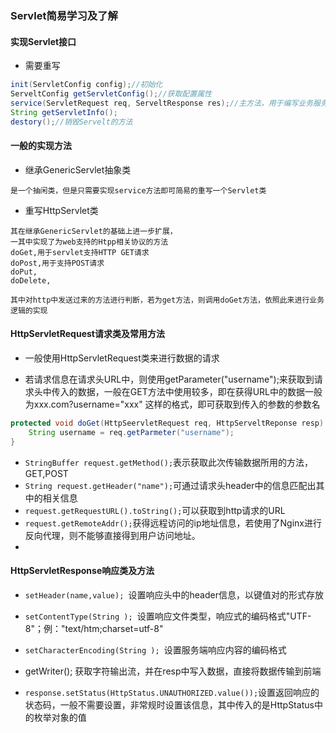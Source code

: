 ### Servlet简易学习及了解

#### 实现Servlet接口

* 需要重写

~~~java
init(ServletConfig config);//初始化
ServeltConfig getServletConfig();//获取配置属性
service(ServletRequest req, ServeltResponse res);//主方法，用于编写业务服务
String getServletInfo();
destory();//销毁Servelt的方法
~~~

#### 一般的实现方法

* 继承GenericServlet抽象类

~~~
是一个抽闲类，但是只需要实现service方法即可简易的重写一个Servlet类
~~~

* 重写HttpServlet类

~~~
其在继承GenericServlet的基础上进一步扩展，
一其中实现了为web支持的Htpp相关协议的方法
doGet,用于servlet支持HTTP GET请求
doPost,用于支持POST请求
doPut,
doDelete,

其中对http中发送过来的方法进行判断，若为get方法，则调用doGet方法，依照此来进行业务逻辑的实现
~~~

#### HttpServletRequest请求类及常用方法

* 一般使用HttpServletRequest类来进行数据的请求

* 若请求信息在请求头URL中，则使用getParameter("username");来获取到请求头中传入的数据，一般在GET方法中使用较多，即在获得URL中的数据一般为xxx.com?username="xxx" 这样的格式，即可获取到传入的参数的参数名

~~~java
protected void doGet(HttpSeervletRequest req, HttpServeltReponse resp) throws ServletException {
    String username = req.getParmeter("username");
}
~~~

* `StringBuffer request.getMethod();`表示获取此次传输数据所用的方法，GET,POST
* `String request.getHeader("name");`可通过请求头header中的信息匹配出其中的相关信息
* `request.getRequestURL().toString();`可以获取到http请求的URL
* `request.getRemoteAddr();`获得远程访问的ip地址信息，若使用了Nginx进行反向代理，则不能够直接得到用户访问地址。
* 

#### HttpServletResponse响应类及方法

* `setHeader(name,value); `设置响应头中的header信息，以键值对的形式存放
* `setContentType(String ); `设置响应文件类型，响应式的编码格式"UTF-8"；例："text/htm;charset=utf-8"
* `setCharacterEncoding(String ); `设置服务端响应内容的编码格式
* getWriter(); 获取字符输出流，并在resp中写入数据，直接将数据传输到前端

* `response.setStatus(HttpStatus.UNAUTHORIZED.value());`设置返回响应的状态码，一般不需要设置，非常规时设置该信息，其中传入的是HttpStatus中的枚举对象的值
